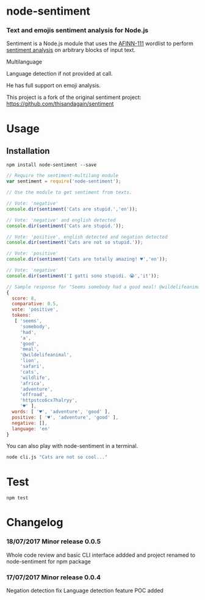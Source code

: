 # node-sentiment
### Text and emojis sentiment analysis for Node.js

Sentiment is a Node.js module that uses the [AFINN-111](http://www2.imm.dtu.dk/pubdb/views/publication_details.php?id=6010) wordlist to perform [sentiment analysis](http://en.wikipedia.org/wiki/Sentiment_analysis) on arbitrary blocks of input text.

Multilanguage

Language detection if not provided at call.

He has full support on emoji analysis.

This project is a fork of the original sentiment project: https://github.com/thisandagain/sentiment

# Usage

## Installation
`npm install node-sentiment --save`


```javascript
// Require the sentiment-multilang module
var sentiment = require('node-sentiment');

// Use the module to get sentiment from texts.

// Vote: 'negative'
console.dir(sentiment('Cats are stupid.','en'));

// Vote: 'negative' and english detected
console.dir(sentiment('Cats are stupid.'));

// Vote: 'positive', english detected and negation detected
console.dir(sentiment('Cats are not so stupid.'));

// Vote: 'positive'
console.dir(sentiment('Cats are totally amazing! ♥','en'));

// Vote: 'negative'
console.dir(sentiment('I gatti sono stupidi. 😭','it'));

// Sample response for "Seems somebody had a good meal! @wildelifeanimal #lion #safari #cats #wildlife #Africa #adventure #offroad https://t.co/6cX7hAlrYY ♥"
{
  score: 8,
  comparative: 0.5,
  vote: 'positive',
  tokens:
   [ 'seems',
     'somebody',
     'had',
     'a',
     'good',
     'meal',
     '@wildelifeanimal',
     'lion',
     'safari',
     'cats',
     'wildlife',
     'africa',
     'adventure',
     'offroad',
     'httpstco6cx7halryy',
     '♥' ],
  words: [ '♥', 'adventure', 'good' ],
  positive: [ '♥', 'adventure', 'good' ],
  negative: [],
  language: 'en'
}
```

You can also play with node-sentiment in a terminal.
```bash
node cli.js "Cats are not so cool..."
```

# Test
```bash
npm test
```

# Changelog

### 18/07/2017 Minor release 0.0.5
Whole code review and basic CLI interface addded and project renamed to node-sentiment for npm package

### 17/07/2017 Minor release 0.0.4
Negation detection fix
Language detection feature POC added
